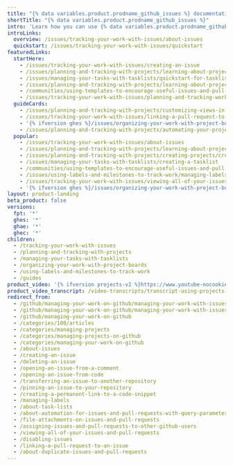 ```yaml
---
title: "{% data variables.product.prodname_github_issues %} documentation"
shortTitle: "{% data variables.product.prodname_github_issues %}"
intro: 'Learn how you can use {% data variables.product.prodname_github_issues %} to plan and track your work.'
introLinks:
  overview: /issues/tracking-your-work-with-issues/about-issues
  quickstart: /issues/tracking-your-work-with-issues/quickstart
featuredLinks:
  startHere:
    - /issues/tracking-your-work-with-issues/creating-an-issue
    - /issues/planning-and-tracking-with-projects/learning-about-projects/quickstart-for-projects
    - /issues/managing-your-tasks-with-tasklists/quickstart-for-tasklists
    - /issues/planning-and-tracking-with-projects/learning-about-projects/best-practices-for-projects
    - /communities/using-templates-to-encourage-useful-issues-and-pull-requests/configuring-issue-templates-for-your-repository
    - /issues/tracking-your-work-with-issues/planning-and-tracking-work-for-your-team-or-project
  guideCards:
    - /issues/planning-and-tracking-with-projects/customizing-views-in-your-project/changing-the-layout-of-a-view
    - /issues/tracking-your-work-with-issues/linking-a-pull-request-to-an-issue
    - '{% ifversion ghes %}/issues/organizing-your-work-with-project-boards/managing-project-boards/configuring-automation-for-project-boards{% endif %}'
    - /issues/planning-and-tracking-with-projects/automating-your-project/automating-projects-using-actions
  popular:
    - /issues/tracking-your-work-with-issues/about-issues
    - /issues/planning-and-tracking-with-projects/learning-about-projects/about-projects
    - /issues/planning-and-tracking-with-projects/creating-projects/creating-a-project
    - /issues/managing-your-tasks-with-tasklists/creating-a-tasklist
    - /communities/using-templates-to-encourage-useful-issues-and-pull-requests/about-issue-and-pull-request-templates
    - /issues/using-labels-and-milestones-to-track-work/managing-labels
    - /issues/tracking-your-work-with-issues/viewing-all-of-your-issues-and-pull-requests
    - '{% ifversion ghes %}/issues/organizing-your-work-with-project-boards/managing-project-boards/about-project-boards{% endif %}'
layout: product-landing
beta_product: false
versions:
  fpt: '*'
  ghes: '*'
  ghae: '*'
  ghec: '*'
children:
  - /tracking-your-work-with-issues
  - /planning-and-tracking-with-projects
  - /managing-your-tasks-with-tasklists
  - /organizing-your-work-with-project-boards
  - /using-labels-and-milestones-to-track-work
  - /guides
product_video: '{% ifversion projects-v2 %}https://www.youtube-nocookie.com/embed/yFQ-p6wMS_Y{% endif %}'
product_video_transcript: /video-transcripts/transcript-using-projects-for-feature-planning
redirect_from:
  - /github/managing-your-work-on-github/managing-your-work-with-issues-and-pull-requests
  - /github/managing-your-work-on-github/managing-your-work-with-issues
  - /github/managing-your-work-on-github
  - /categories/100/articles
  - /categories/managing-projects
  - /categories/managing-projects-on-github
  - /categories/managing-your-work-on-github
  - /about-issues
  - /creating-an-issue
  - /deleting-an-issue
  - /opening-an-issue-from-a-comment
  - /opening-an-issue-from-code
  - /transferring-an-issue-to-another-repository
  - /pinning-an-issue-to-your-repository
  - /creating-a-permanent-link-to-a-code-snippet
  - /managing-labels
  - /about-task-lists
  - /about-automation-for-issues-and-pull-requests-with-query-parameters
  - /file-attachments-on-issues-and-pull-requests
  - /assigning-issues-and-pull-requests-to-other-github-users
  - /viewing-all-of-your-issues-and-pull-requests
  - /disabling-issues
  - /linking-a-pull-request-to-an-issue
  - /about-duplicate-issues-and-pull-requests
---
```

